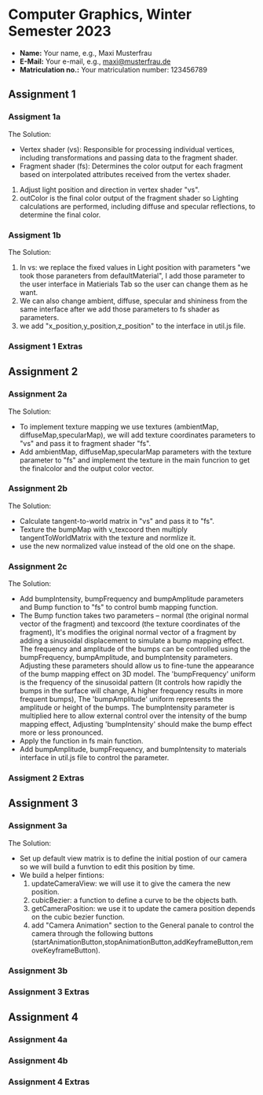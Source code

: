 # Computer Graphics, Winter Semester 2023

- **Name:** Your name, e.g., Maxi Musterfrau
- **E-Mail:** Your e-mail, e.g., maxi@musterfrau.de
- **Matriculation no.:** Your matriculation number: 123456789

<!--------------------------------------------------------------------------->
## Assignment 1

### Assigment 1a
The Solution:
- Vertex shader (vs): Responsible for processing individual vertices, including transformations and passing data to the fragment shader.
- Fragment shader (fs): Determines the color output for each fragment based on interpolated attributes received from the vertex shader.

1. Adjust light position and direction in vertex shader "vs".
2. outColor is the final color output of the fragment shader so Lighting calculations are performed, including diffuse and specular reflections, to determine the final color.

### Assigment 1b
The Solution:
1. In vs: we replace the fixed values in Light position with parameters "we took those paraneters from defaultMaterial", I add those parameter to the user interface in Matierials Tab so the user can change them as he want.
2. We can also change ambient, diffuse, specular and shininess from the same interface after we add those parameters to fs shader as parameters.
3. we add "x_position,y_position,z_position" to the interface in util.js file.

### Assigment 1 Extras
<!-- Describe any extra features that you implemented. Make sure to cite your sources. -->

<!--------------------------------------------------------------------------->
## Assignment 2

### Assignment 2a
The Solution:
- To implement texture mapping we use textures (ambientMap, diffuseMap,specularMap), we will add texture coordinates parameters to "vs" and pass it to fragment shader "fs".
- Add ambientMap, diffuseMap,specularMap parameters with the texture parameter to "fs" and implement the texture in the main funcrion to get the finalcolor and the output color vector.

### Assignment 2b
The Solution:
- Calculate tangent-to-world matrix in "vs" and pass it to "fs".
- Texture the bumpMap with v_texcoord then multiply tangentToWorldMatrix with the texture and normlize it.
- use the new normalized value instead of the old one on the shape.

### Assignment 2c
The Solution:
- Add bumpIntensity, bumpFrequency and bumpAmplitude parameters and Bump function to "fs" to control bumb mapping function.
- The Bump function takes two parameters – normal (the original normal vector of the fragment) and texcoord (the texture coordinates of the fragment), It's modifies the original normal vector of a fragment by adding a sinusoidal displacement to simulate a bump mapping effect. The frequency and amplitude of the bumps can be controlled using the bumpFrequency, bumpAmplitude, and bumpIntensity parameters. Adjusting these parameters should allow us to fine-tune the appearance of the bump mapping effect on 3D model.
The 'bumpFrequency' uniform is the frequency of the sinusoidal pattern (It controls how rapidly the bumps in the surface will change, A higher frequency results in more frequent bumps), The 'bumpAmplitude' uniform represents the amplitude or height of the bumps. The bumpIntensity parameter is multiplied here to allow external control over the intensity of the bump mapping effect, Adjusting 'bumpIntensity' should make the bump effect more or less pronounced.
- Apply the function in fs main function.
- Add bumpAmplitude, bumpFrequency, and bumpIntensity to materials interface in util.js file to control the parameter.

### Assigment 2 Extras
<!-- Describe any extra features that you implemented. Make sure to cite your sources. -->

<!--------------------------------------------------------------------------->
## Assignment 3

### Assignment 3a
The Solution:
- Set up default view matrix is to define the initial postion of our camera so we will build a funvtion to edit this position by time.
- We build a helper fintions:
    1. updateCameraView: we will use it to give the camera the new position.
    2. cubicBezier: a function to define a curve to be the objects bath.
    3. getCameraPosition: we use it to update the camera position depends on the cubic bezier function.
    4. add "Camera Animation" section to the  General panale to control the camera through the following buttons (startAnimationButton,stopAnimationButton,addKeyframeButton,removeKeyframeButton).

### Assignment 3b
<!-- Briefly describe your solution. If you did not solve the assignment, simply enter "Not solved." -->

### Assignment 3 Extras
<!-- Describe any extra features that you implemented. Make sure to cite your sources. -->

<!--------------------------------------------------------------------------->
## Assignment 4

### Assignment 4a
<!-- Briefly describe your solution. If you did not solve the assignment, simply enter "Not solved." -->

### Assignment 4b
<!-- Briefly describe your solution. If you did not solve the assignment, simply enter "Not solved." -->

### Assignment 4 Extras
<!-- Describe any extra features that you implemented. Make sure to cite your sources. -->